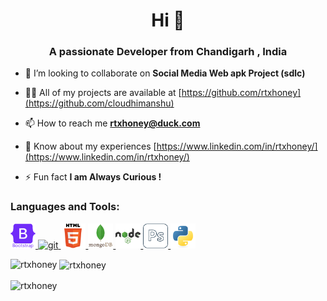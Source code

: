 

<h1 align="center">Hi 👋</h1>
<h3 align="center">A passionate Developer from Chandigarh , India</h3>

- 👯 I’m looking to collaborate on **Social Media Web apk Project (sdlc)**

- 👨‍💻 All of my projects are available at [https://github.com/rtxhoney](https://github.com/cloudhimanshu)

- 📫 How to reach me **rtxhoney@duck.com**

- 📄 Know about my experiences [https://www.linkedin.com/in/rtxhoney/](https://www.linkedin.com/in/rtxhoney/)

- ⚡ Fun fact **I am Always Curious !**

<h3 align="left">Languages and Tools:</h3>
<p align="left"> 
<a href="https://getbootstrap.com" target="_blank" rel="noreferrer"> <img src="https://raw.githubusercontent.com/devicons/devicon/master/icons/bootstrap/bootstrap-plain-wordmark.svg" alt="bootstrap" width="40" height="40"/> </a> 
 <a href="https://git-scm.com/" target="_blank" rel="noreferrer"> <img src="https://www.vectorlogo.zone/logos/git-scm/git-scm-icon.svg" alt="git" width="40" height="40"/> </a> <a href="https://www.w3.org/html/" target="_blank" rel="noreferrer"> <img src="https://raw.githubusercontent.com/devicons/devicon/master/icons/html5/html5-original-wordmark.svg" alt="html5" width="40" height="40"/> </a> 
<a href="https://www.mongodb.com/" target="_blank" rel="noreferrer"> <img src="https://raw.githubusercontent.com/devicons/devicon/master/icons/mongodb/mongodb-original-wordmark.svg" alt="mongodb" width="40" height="40"/> </a> <a href="https://nodejs.org" target="_blank" rel="noreferrer"> <img src="https://raw.githubusercontent.com/devicons/devicon/master/icons/nodejs/nodejs-original-wordmark.svg" alt="nodejs" width="40" height="40"/> </a> <a href="https://www.photoshop.com/en" target="_blank" rel="noreferrer"> <img src="https://raw.githubusercontent.com/devicons/devicon/master/icons/photoshop/photoshop-line.svg" alt="photoshop" width="40" height="40"/> </a>  <a href="https://www.python.org" target="_blank" rel="noreferrer"> <img src="https://raw.githubusercontent.com/devicons/devicon/master/icons/python/python-original.svg" alt="python" width="40" height="40"/> </a> </p>

<p><img align="left" src="https://github-readme-stats.vercel.app/api/top-langs?username=rtxhoney&show_icons=true&locale=en&layout=compact" alt="rtxhoney" /></p>

<p>&nbsp;<img align="center" src="https://github-readme-stats.vercel.app/api?username=rtxhoney&show_icons=true&locale=en" alt="rtxhoney" /></p>

<p><img align="center" src="https://github-readme-streak-stats.herokuapp.com/?user=rtxhoney&" alt="rtxhoney" /></p>
